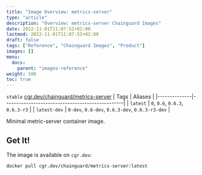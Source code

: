 ```yaml
---
title: "Image Overview: metrics-server"
type: "article"
description: "Overview: metrics-server Chainguard Images"
date: 2022-11-01T11:07:52+02:00
lastmod: 2022-11-01T11:07:52+02:00
draft: false
tags: ["Reference", "Chainguard Images", "Product"]
images: []
menu:
  docs:
    parent: "images-reference"
weight: 500
toc: true
---
```


`stable` [cgr.dev/chainguard/metrics-server](https://github.com/chainguard-images/images/tree/main/images/metrics-server)
| Tags         | Aliases                                         |
|--------------|-------------------------------------------------|
| `latest`     | `0`, `0.6`, `0.6.3`, `0.6.3-r3`                 |
| `latest-dev` | `0-dev`, `0.6-dev`, `0.6.3-dev`, `0.6.3-r3-dev` |



Minimal metric-server container image.

## Get It!

The image is available on `cgr.dev`:

```
docker pull cgr.dev/chainguard/metrics-server:latest
```

